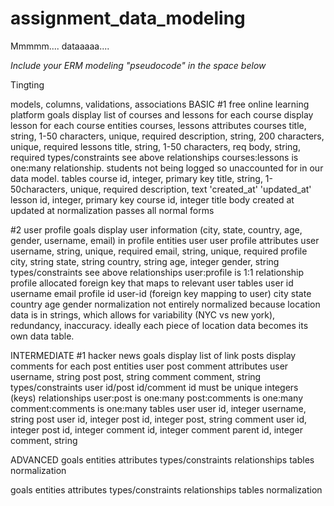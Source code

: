 # assignment_data_modeling
Mmmmm.... dataaaaa....

*Include your ERM modeling "pseudocode" in the space below*

Tingting 

models, columns, validations, associations
BASIC
#1 free online learning platform
goals 
  display list of courses and lessons for each course
  display lesson for each course
entities
  courses, lessons
attributes
  courses
    title, string, 1-50 characters, unique, required
    description, string, 200 characters, unique, required
  lessons
    title, string, 1-50 characters, req
    body, string, required
types/constraints
  see above
relationships
  courses:lessons is one:many relationship. students not being logged so unaccounted for in our data model.
tables
  course
    id, integer, primary key
    title, string, 1-50characters, unique, required
    description, text
    'created_at'
    'updated_at'
  lesson
    id, integer, primary key
    course id, integer
    title
    body
    created at
    updated at
normalization
  passes all normal forms

#2 user profile
goals
  display user information (city, state, country, age, gender, username, email) in profile
entities
  user
  user profile
attributes
  user
    username, string, unique, required
    email, string, unique, required
  profile
    city, string
    state, string
    country, string
    age, integer
    gender, string
types/constraints
  see above
relationships
  user:profile is 1:1 relationship
  profile allocated foreign key that maps to relevant user
tables
  user
    id
    username
    email
  profile
    id
    user-id (foreign key mapping to user)
    city
    state
    country
    age
    gender
normalization
  not entirely normalized because location data is in strings, which allows for variability (NYC vs new york), redundancy, inaccuracy. ideally each piece of location data becomes its own data table.

INTERMEDIATE
#1 hacker news
goals
  display list of link posts
  display comments for each post
entities
  user
  post
  comment
attributes
  user
    username, string
  post
    post, string
  comment
    comment, string
types/constraints
  user id/post id/comment id must be unique integers (keys)
relationships
  user:post is one:many
  post:comments is one:many
  comment:comments is one:many
tables
  user
    user id, integer
    username, string
  post
    user id, integer
    post id, integer
    post, string
  comment
    user id, integer
    post id, integer
    comment id, integer
    comment parent id, integer
    comment, string


ADVANCED
goals
entities
attributes
types/constraints
relationships
tables
normalization

goals
entities
attributes
types/constraints
relationships
tables
normalization